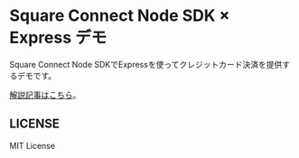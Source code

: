 # Square Connect Node SDK × Express デモ

Square Connect Node SDKでExpressを使ってクレジットカード決済を提供するデモです。

[解説記事はこちら]()。

## LICENSE

MIT License

